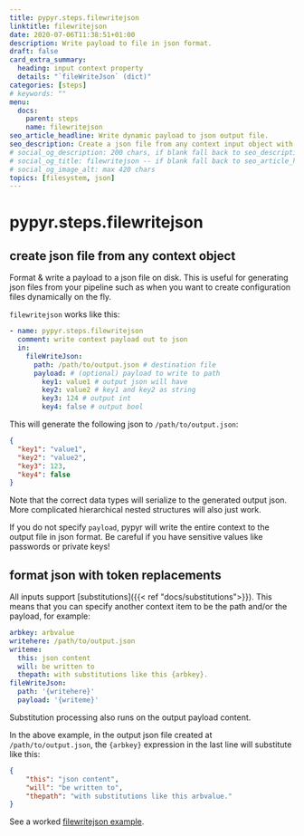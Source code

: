 ```yaml
---
title: pypyr.steps.filewritejson
linktitle: filewritejson
date: 2020-07-06T11:38:51+01:00
description: Write payload to file in json format.
draft: false
card_extra_summary:
  heading: input context property
  details: "`fileWriteJson` (dict)"
categories: [steps]
# keywords: ""
menu:
  docs:
    parent: steps
    name: filewritejson
seo_article_headline: Write dynamic payload to json output file.
seo_description: Create a json file from any context input object with replacement token formatting in a task-runner pipeline.
# social_og_description: 200 chars, if blank fall back to seo_description then description
# social_og_title: filewritejson -- if blank fall back to seo_article_headline > .Title. Max 70 chars
# social_og_image_alt: max 420 chars
topics: [filesystem, json]
---
```

# pypyr.steps.filewritejson
## create json file from any context object
Format & write a payload to a json file on disk. This is useful for generating
json files from your pipeline such as when you want to create configuration 
files dynamically on the fly.

`filewritejson` works like this:

```yaml
- name: pypyr.steps.filewritejson
  comment: write context payload out to json
  in:
    fileWriteJson:
      path: /path/to/output.json # destination file
      payload: # (optional) payload to write to path
        key1: value1 # output json will have
        key2: value2 # key1 and key2 as string
        key3: 124 # output int
        key4: false # output bool
```

This will generate the following json to `/path/to/output.json`:

```json
{
  "key1": "value1",
  "key2": "value2",
  "key3": 123,
  "key4": false
}
```

Note that the correct data types will serialize to the generated output json. 
More complicated hierarchical nested structures will also just work.

If you do not specify `payload`, pypyr will write the entire context to
the output file in json format. Be careful if you have sensitive values
like passwords or private keys!

## format json with token replacements
All inputs support [substitutions]({{< ref "docs/substitutions">}}). This means 
that you can specify another context item to be the path and/or the payload, for
example:

```yaml
arbkey: arbvalue
writehere: /path/to/output.json
writeme:
  this: json content
  will: be written to
  thepath: with substitutions like this {arbkey}.
fileWriteJson:
  path: '{writehere}'
  payload: '{writeme}'
```

Substitution processing also runs on the output payload content.

In the above example, in the output json file created at `/path/to/output.json`, 
the `{arbkey}` expression in the last line will substitute like this:

```json
{
    "this": "json content",
    "will": "be written to",
    "thepath": "with substitutions like this arbvalue."
}
```

See a worked [filewritejson example](https://github.com/pypyr/pypyr-example/tree/master/pipelines/filewritejson.yaml).